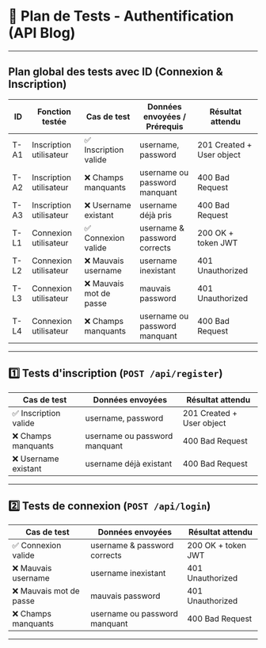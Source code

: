 # 📄 Plan de Tests - Authentification (API Blog)

---

## Plan global des tests avec ID (Connexion & Inscription)

| ID   | Fonction testée         | Cas de test             | Données envoyées / Prérequis       | Résultat attendu            |
|------|-------------------------|-------------------------|-------------------------------------|-----------------------------|
| T-A1 | Inscription utilisateur | ✅ Inscription valide   | username, password                 | 201 Created + User object   |
| T-A2 | Inscription utilisateur | ❌ Champs manquants     | username ou password manquant      | 400 Bad Request             |
| T-A3 | Inscription utilisateur | ❌ Username existant    | username déjà pris                 | 400 Bad Request             |
| T-L1 | Connexion utilisateur   | ✅ Connexion valide     | username & password corrects       | 200 OK + token JWT          |
| T-L2 | Connexion utilisateur   | ❌ Mauvais username     | username inexistant                | 401 Unauthorized            |
| T-L3 | Connexion utilisateur   | ❌ Mauvais mot de passe | mauvais password                   | 401 Unauthorized            |
| T-L4 | Connexion utilisateur   | ❌ Champs manquants     | username ou password manquant      | 400 Bad Request             |

---

## 1️⃣ Tests d'inscription (`POST /api/register`)

| Cas de test           | Données envoyées                       | Résultat attendu               |
|----------------------|-----------------------------------------|---------------------------------|
| ✅ Inscription valide | username, password                     | 201 Created + User object      |
| ❌ Champs manquants   | username ou password manquant          | 400 Bad Request                |
| ❌ Username existant  | username déjà existant                 | 400 Bad Request                |

---

## 2️⃣ Tests de connexion (`POST /api/login`)

| Cas de test             | Données envoyées              | Résultat attendu   |
|------------------------|-------------------------------|--------------------|
| ✅ Connexion valide     | username & password corrects   | 200 OK + token JWT |
| ❌ Mauvais username     | username inexistant            | 401 Unauthorized   |
| ❌ Mauvais mot de passe | mauvais password               | 401 Unauthorized   |
| ❌ Champs manquants     | username ou password manquant  | 400 Bad Request    |

---
